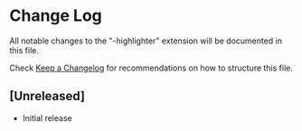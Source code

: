 # Change Log

All notable changes to the "-highlighter" extension will be documented in this file.

Check [Keep a Changelog](http://keepachangelog.com/) for recommendations on how to structure this file.

## [Unreleased]

- Initial release